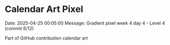 # Calendar Art Pixel

Date: 2025-04-25 00:05:00
Message: Gradient pixel week 4 day 4 - Level 4 (commit 6/12)

Part of GitHub contribution calendar art

